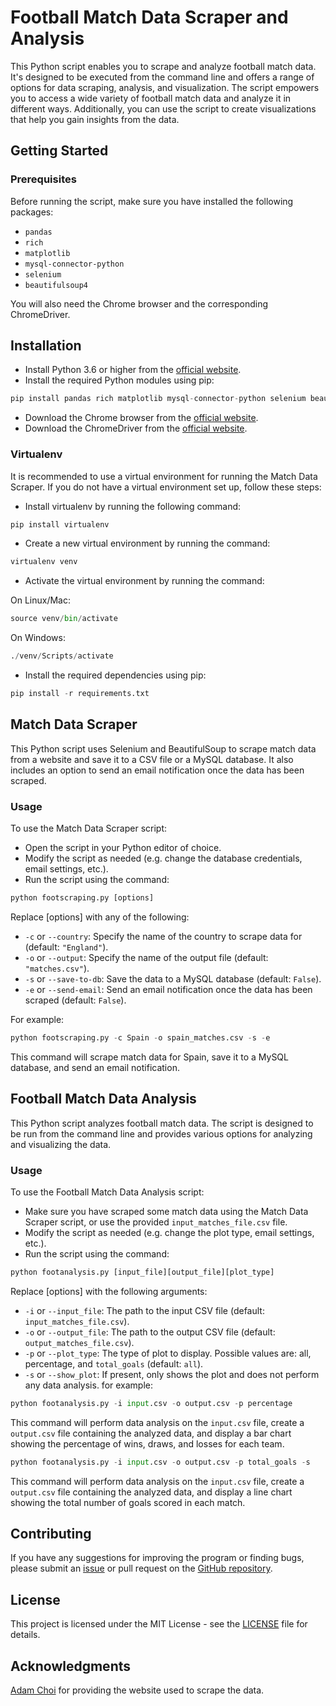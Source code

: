 # Football Match Data Scraper and Analysis
This Python script enables you to scrape and analyze football match data. It's designed to be executed from the command line and offers a range of options for data scraping, analysis, and visualization. The script empowers you to access a wide variety of football match data and analyze it in different ways. Additionally, you can use the script to create visualizations that help you gain insights from the data.

## Getting Started
### Prerequisites
Before running the script, make sure you have installed the following packages:
- `pandas`
- `rich`
- `matplotlib`
- `mysql-connector-python`
- `selenium`
- `beautifulsoup4`

You will also need the Chrome browser and the corresponding ChromeDriver.

## Installation
- Install Python 3.6 or higher from the [official website](https://www.python.org/downloads/).
- Install the required Python modules using pip:
``` python
pip install pandas rich matplotlib mysql-connector-python selenium beautifulsoup4
```
- Download the Chrome browser from the [official website](https://www.google.com/chrome/).
- Download the ChromeDriver from the [official website](https://chromedriver.chromium.org/downloads).

### Virtualenv
It is recommended to use a virtual environment for running the Match Data Scraper. If you do not have a virtual environment set up, follow these steps:

- Install virtualenv by running the following command: 
``` python
pip install virtualenv
```
- Create a new virtual environment by running the command: 
``` python
virtualenv venv
```
- Activate the virtual environment by running the command:

On Linux/Mac:
``` python
source venv/bin/activate
```
On Windows:
``` python
./venv/Scripts/activate
```
- Install the required dependencies using pip: 
``` python
pip install -r requirements.txt
```

## Match Data Scraper
This Python script uses Selenium and BeautifulSoup to scrape match data from a website and save it to a CSV file or a MySQL database. It also includes an option to send an email notification once the data has been scraped.

### Usage
To use the Match Data Scraper script:

- Open the script in your Python editor of choice.
- Modify the script as needed (e.g. change the database credentials, email settings, etc.).
- Run the script using the command:
``` python
python footscraping.py [options]
```
Replace [options] with any of the following:

- `-c` or `--country`: Specify the name of the country to scrape data for (default: `"England"`).
- `-o` or `--output`: Specify the name of the output file (default: `"matches.csv"`).
- `-s` or `--save-to-db`: Save the data to a MySQL database (default: `False`).
- `-e` or `--send-email`: Send an email notification once the data has been scraped (default: `False`).

For example:
``` python
python footscraping.py -c Spain -o spain_matches.csv -s -e
```
This command will scrape match data for Spain, save it to a MySQL database, and send an email notification.

## Football Match Data Analysis
This Python script analyzes football match data. The script is designed to be run from the command line and provides various options for analyzing and visualizing the data.

### Usage
To use the Football Match Data Analysis script:

- Make sure you have scraped some match data using the Match Data Scraper script, or use the provided `input_matches_file.csv` file.
- Modify the script as needed (e.g. change the plot type, email settings, etc.).
- Run the script using the command:
``` python
python footanalysis.py [input_file][output_file][plot_type]
```
Replace [options] with the following arguments:
- `-i` or `--input_file`: The path to the input CSV file (default: `input_matches_file.csv`).
- `-o` or `--output_file`: The path to the output CSV file (default: `output_matches_file.csv`).
- `-p` or `--plot_type`: The type of plot to display. Possible values are: all, percentage, and `total_goals` (default: `all`).
- `-s` or `--show_plot`: If present, only shows the plot and does not perform any data analysis.
for example:
``` python
python footanalysis.py -i input.csv -o output.csv -p percentage
```
This command will perform data analysis on the `input.csv` file, create a `output.csv` file containing the analyzed data, and display a bar chart showing the percentage of wins, draws, and losses for each team.
``` python
python footanalysis.py -i input.csv -o output.csv -p total_goals -s
```
This command will perform data analysis on the `input.csv` file, create a `output.csv` file containing the analyzed data, and display a line chart showing the total number of goals scored in each match.

## Contributing 
If you have any suggestions for improving the program or finding bugs, please submit an [issue](https://github.com/TheHumanoidTyphoon/football-match-data-scraper-and-analysis/issues) or pull request on the [GitHub repository](https://github.com/TheHumanoidTyphoon/match-data-scraper).

## License
This project is licensed under the MIT License - see the [LICENSE](https://github.com/TheHumanoidTyphoon/football-match-data-scraper-and-analysis/blob/main/LICENSE) file for details.

## Acknowledgments
[Adam Choi](https://www.adamchoi.co.uk/) for providing the website used to scrape the data.
